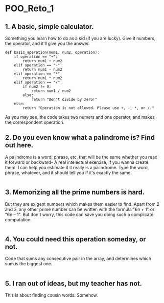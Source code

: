 # POO_Reto_1

## 1. A basic, simple calculator.
Something you learn how to do as a kid (if you are lucky). Give it numbers, the operator, and it'll give you the answer.

```
def basic_operation(num1, num2, operation):
    if operation == "+":
        return num1 + num2
    elif operation == "-":
        return num1 - num2
    elif operation == "*":
        return num1 * num2
    elif operation == "/":
        if num2 != 0:
            return num1 / num2
        else:
            return "Don't divide by zero!"
    else:
        return "Operation is not allowed. Please use +, -, *, or /."   
```
As you may see, the code takes two numers and one operator, and makes the correspondent operation.

## 2. Do you even know what a palindrome is? Find out here.
A palindrome is a word, phrase, etc, that will be the same whether you read it forward or backward- A real intelectual exercise, if you wanna create them. I can help you estimate if it really is a palindrome. Type the word, phrase, whatever, and it should tell you if it's exactly the same.

```
```

## 3. Memorizing all the prime numbers is hard.
But they are exigent numbers which makes them easier to find. Apart from 2 and 3, any other prime number can be written with the formula "6n + 1" or "6n – 1". But don't worry, this code can save you doing such a complicate computation.

```
```

## 4. You could need this operation someday, or not.
Code that sums any consecutive pair in the array, and determines which sum is the biggest one.

```
```

## 5. I ran out of ideas, but my teacher has not.
This is about finding cousin words. Somehow.

```
```
